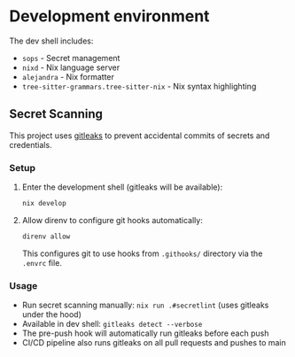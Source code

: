 # Development environment

The dev shell includes:
- `sops` - Secret management
- `nixd` - Nix language server
- `alejandra` - Nix formatter
- `tree-sitter-grammars.tree-sitter-nix` - Nix syntax highlighting

## Secret Scanning

This project uses [gitleaks](https://github.com/gitleaks/gitleaks) to prevent accidental commits of secrets and credentials.

### Setup

1. Enter the development shell (gitleaks will be available):
   ```bash
   nix develop
   ```

2. Allow direnv to configure git hooks automatically:
   ```bash
   direnv allow
   ```
   
   This configures git to use hooks from `.githooks/` directory via the `.envrc` file.

### Usage

- Run secret scanning manually: `nix run .#secretlint` (uses gitleaks under the hood)
- Available in dev shell: `gitleaks detect --verbose`
- The pre-push hook will automatically run gitleaks before each push
- CI/CD pipeline also runs gitleaks on all pull requests and pushes to main